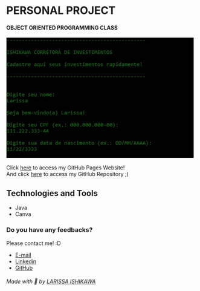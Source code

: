 # PERSONAL PROJECT
#### OBJECT ORIENTED PROGRAMMING CLASS


![preview](assets/preview.jpg)


Click [here](https://larissaiishikawa.github.io/)  to access my GitHub Pages Website!  
And click [here](https://github.com/larissaiishikawa/) to access my GitHub Repository ;)

## Technologies and Tools
- Java
- Canva

### Do you have any feedbacks?
Please contact me! :D

- [E-mail](mailto:l.ishikawacunha@gmail.com)
- [Linkedin](https://www.linkedin.com/in/larissaishikawacunha/)
- [GitHub](https://github.com/larissaiishikawa)  


###### Made with 🤍 by [LARISSA ISHIKAWA](https://github.com/larissaiishikawa)